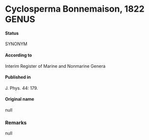 Cyclosperma Bonnemaison, 1822 GENUS
=======

#### Status
SYNONYM

#### According to
Interim Register of Marine and Nonmarine Genera

#### Published in
J. Phys. 44: 179.

#### Original name
null

### Remarks
null